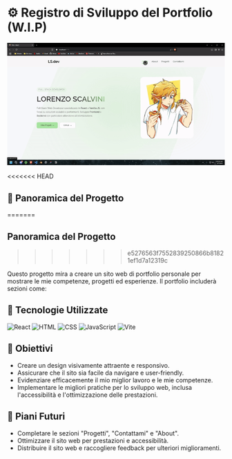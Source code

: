 # ⚙️ Registro di Sviluppo del Portfolio (W.I.P)

<p align="center">
  <img src="./preview.gif" alt="Portfolio GIF" />
</p>

<<<<<<< HEAD
## 📃 Panoramica del Progetto
=======
## Panoramica del Progetto
>>>>>>> e5276563f7552839250866b81821ef1d7a12319c

Questo progetto mira a creare un sito web di portfolio personale per mostrare le mie competenze, progetti ed esperienze. Il portfolio includerà sezioni come:

## 📃 Tecnologie Utilizzate

![React](https://img.shields.io/badge/React-20232A?style=for-the-badge&logo=react&logoColor=61DAFB)
![HTML](https://img.shields.io/badge/HTML5-E34F26?style=for-the-badge&logo=html5&logoColor=white)
![CSS](https://img.shields.io/badge/CSS3-1572B6?style=for-the-badge&logo=css3&logoColor=white)
![JavaScript](https://img.shields.io/badge/JavaScript-F7DF1E?style=for-the-badge&logo=javascript&logoColor=black)
![Vite](https://img.shields.io/badge/Vite-646CFF?style=for-the-badge&logo=vite&logoColor=white)

## 📃 Obiettivi

- Creare un design visivamente attraente e responsivo.
- Assicurare che il sito sia facile da navigare e user-friendly.
- Evidenziare efficacemente il mio miglior lavoro e le mie competenze.
- Implementare le migliori pratiche per lo sviluppo web, inclusa l'accessibilità e l'ottimizzazione delle prestazioni.

## 📃 Piani Futuri

- Completare le sezioni "Progetti", "Contattami" e "About".
- Ottimizzare il sito web per prestazioni e accessibilità.
- Distribuire il sito web e raccogliere feedback per ulteriori miglioramenti.
